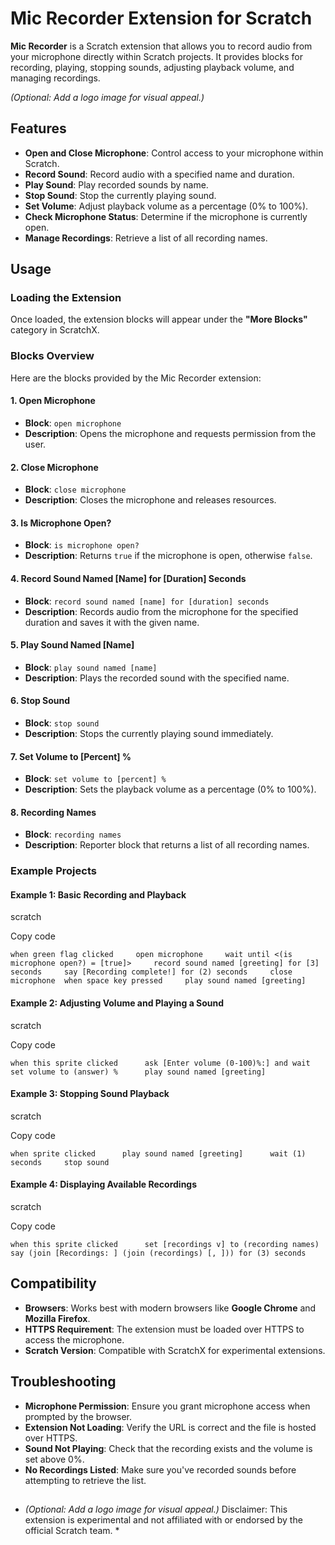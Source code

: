# Mic Recorder Extension for Scratch

**Mic Recorder** is a Scratch extension that allows you to record audio from your microphone directly within Scratch projects. It provides blocks for recording, playing, stopping sounds, adjusting playback volume, and managing recordings.

*(Optional: Add a logo image for visual appeal.)*

## Features

-   **Open and Close Microphone**: Control access to your microphone within Scratch.
-   **Record Sound**: Record audio with a specified name and duration.
-   **Play Sound**: Play recorded sounds by name.
-   **Stop Sound**: Stop the currently playing sound.
-   **Set Volume**: Adjust playback volume as a percentage (0% to 100%).
-   **Check Microphone Status**: Determine if the microphone is currently open.
-   **Manage Recordings**: Retrieve a list of all recording names.

## Usage

### Loading the Extension

Once loaded, the extension blocks will appear under the **"More Blocks"** category in ScratchX.

### Blocks Overview

Here are the blocks provided by the Mic Recorder extension:

#### 1\. Open Microphone

-   **Block**: `open microphone`
-   **Description**: Opens the microphone and requests permission from the user.

#### 2\. Close Microphone

-   **Block**: `close microphone`
-   **Description**: Closes the microphone and releases resources.

#### 3\. Is Microphone Open?

-   **Block**: `is microphone open?`
-   **Description**: Returns `true` if the microphone is open, otherwise `false`.

#### 4\. Record Sound Named \[Name\] for \[Duration\] Seconds

-   **Block**: `record sound named [name] for [duration] seconds`
-   **Description**: Records audio from the microphone for the specified duration and saves it with the given name.

#### 5\. Play Sound Named \[Name\]

-   **Block**: `play sound named [name]`
-   **Description**: Plays the recorded sound with the specified name.

#### 6\. Stop Sound

-   **Block**: `stop sound`
-   **Description**: Stops the currently playing sound immediately.

#### 7\. Set Volume to \[Percent\] %

-   **Block**: `set volume to [percent] %`
-   **Description**: Sets the playback volume as a percentage (0% to 100%).

#### 8\. Recording Names

-   **Block**: `recording names`
-   **Description**: Reporter block that returns a list of all recording names.

### Example Projects

#### Example 1: Basic Recording and Playback

scratch

Copy code

`when green flag clicked     open microphone     wait until <(is microphone open?) = [true]>     record sound named [greeting] for [3] seconds     say [Recording complete!] for (2) seconds     close microphone  when space key pressed     play sound named [greeting] `

#### Example 2: Adjusting Volume and Playing a Sound

scratch

Copy code

`when this sprite clicked     
ask [Enter volume (0-100)%:] and wait     
set volume to (answer) %     
play sound named [greeting] `

#### Example 3: Stopping Sound Playback

scratch

Copy code

`when sprite clicked     
play sound named [greeting]     
wait (1) seconds     stop sound `

#### Example 4: Displaying Available Recordings

scratch

Copy code

`when this sprite clicked     
set [recordings v] to (recording names)     
say (join [Recordings: ] (join (recordings) [, ])) for (3) seconds `

## Compatibility

-   **Browsers**: Works best with modern browsers like **Google Chrome** and **Mozilla Firefox**.
-   **HTTPS Requirement**: The extension must be loaded over HTTPS to access the microphone.
-   **Scratch Version**: Compatible with ScratchX for experimental extensions.

## Troubleshooting

-   **Microphone Permission**: Ensure you grant microphone access when prompted by the browser.
-   **Extension Not Loading**: Verify the URL is correct and the file is hosted over HTTPS.
-   **Sound Not Playing**: Check that the recording exists and the volume is set above 0%.
-   **No Recordings Listed**: Make sure you've recorded sounds before attempting to retrieve the list.

##   

* *(Optional: Add a logo image for visual appeal.)* Disclaimer: This extension is experimental and not affiliated with or endorsed by the official Scratch team. *
